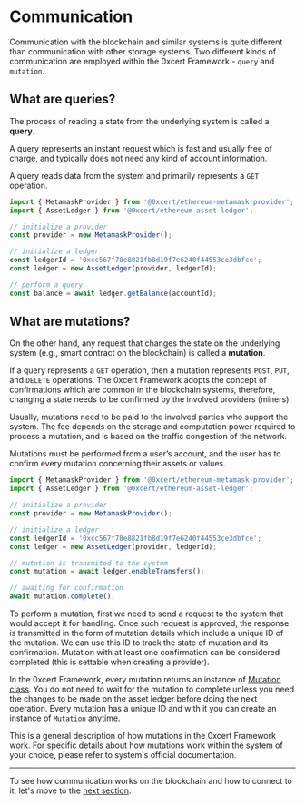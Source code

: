 # Communication

Communication with the blockchain and similar systems is quite different than communication with other storage systems. Two different kinds of communication are employed within the 0xcert Framework - `query` and `mutation`.

## What are queries?

The process of reading a state from the underlying system is called a **query**.

A query represents an instant request which is fast and usually free of charge, and typically does not need any kind of account information.

A query reads data from the system and primarily represents a `GET` operation.

```ts
import { MetamaskProvider } from '@0xcert/ethereum-metamask-provider';
import { AssetLedger } from '@0xcert/ethereum-asset-ledger';

// initialize a provider
const provider = new MetamaskProvider();

// initialize a ledger
const ledgerId = '0xcc567f78e8821fb8d19f7e6240f44553ce3dbfce';
const ledger = new AssetLedger(provider, ledgerId);

// perform a query
const balance = await ledger.getBalance(accountId);
```

## What are mutations?

On the other hand, any request that changes the state on the underlying system (e.g., smart contract on the blockchain) is called a **mutation**.

If a query represents a `GET` operation, then a mutation represents `POST`, `PUT`, and `DELETE` operations. The 0xcert Framework adopts the concept of confirmations which are common in the blockchain systems, therefore, changing a state needs to be confirmed by the involved providers (miners).

Usually, mutations need to be paid to the involved parties who support the system. The fee depends on the storage and computation power required to process a mutation, and is based on the traffic congestion of the network.

Mutations must be performed from a user’s account, and the user has to confirm every mutation concerning their assets or values.

```ts
import { MetamaskProvider } from '@0xcert/ethereum-metamask-provider';
import { AssetLedger } from '@0xcert/ethereum-asset-ledger';

// initialize a provider
const provider = new MetamaskProvider();

// initialize a ledger
const ledgerId = '0xcc567f78e8821fb8d19f7e6240f44553ce3dbfce';
const ledger = new AssetLedger(provider, ledgerId);

// mutation is transmited to the system
const mutation = await ledger.enableTransfers();

// awaiting for confirmation
await mutation.complete();

```

To perform a mutation, first we need to send a request to the system that would accept it for handling. Once such request is approved, the response is transmitted in the form of mutation details which include a unique ID of the mutation. We can use this ID to track the state of mutation and its confirmation. Mutation with at least one confirmation can be considered completed (this is settable when creating a provider).

In the 0xcert Framework, every mutation returns an instance of [Mutation class](/api/core.html). You do not need to wait for the mutation to complete unless you need the changes to be made on the asset ledger before doing the next operation. Every mutation has a unique ID and with it you can create an instance of `Mutation` anytime.

This is a general description of how mutations in the 0xcert Framework work. For specific details about how mutations work within the system of your choice, please refer to system's official documentation.

---

To see how communication works on the blockchain and how to connect to it, let's move to the [next section](/guide/using-providers.html#installation-process).
